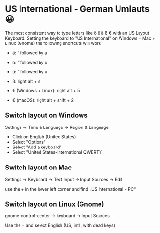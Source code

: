 # US International - German Umlauts 😀
The most consistent way to type letters like ö ü ä ß € with an US Layout Keyboard:
Setting the keyboard to "US International" on Windows + Mac + Linux (Gnome) the following shortcuts will work

- ä: “ followed by a 
- ö: “ followed by o
- ü: “ followed by u
- ß: right alt + s

- € (Windows + Linux): right alt + 5
- € (macOS): right alt + shift + 2

## Switch layout on Windows
Settings -> Time & Language -> Region & Language

- Click on English (United States) 
- Select "Options"
- Select "Add a keyboard"
- Select "United States-International QWERTY

## Switch layout on Mac
Settings -> Keyboard -> Text Input -> Input Sources -> Edit

use the + in the lower left corner and find „US International - PC“

## Switch layout on Linux (Gnome)
gnome-control-center -> keyboard -> Input Sources

Use the + and select English (US, intl., with dead  keys)
